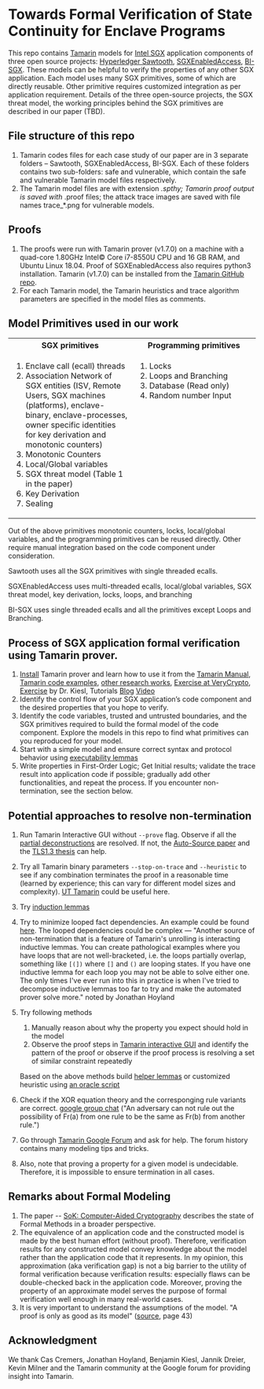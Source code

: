 # Towards Formal Verification of State Continuity for Enclave Programs

This repo contains [Tamarin](https://tamarin-prover.github.io/) models for [Intel SGX](https://software.intel.com/content/www/us/en/develop/topics/software-guard-extensions.html) application components of three open source projects: [Hyperledger Sawtooth](https://www.hyperledger.org/use/sawtooth), [SGXEnabledAccess](https://github.com/fishermano/SGXEnabledAccess), [BI-SGX](https://bi-sgx.net/). These models can be helpful to verify the properties of any other SGX application. Each model uses many SGX primitives, some of which are directly reusable. Other primitive requires customized integration as per application requirement. Details of the three open-source projects, the SGX threat model, the working principles behind the SGX primitives are described in our paper (TBD).

## File structure of this repo

1. Tamarin codes files for each case study of our paper are in 3 separate folders – Sawtooth, SGXEnabledAccess, BI-SGX. Each of these folders contains two sub-folders: safe and vulnerable, which contain the safe and vulnerable Tamarin model files respectively.
2. The Tamarin model files are with extension *.spthy; Tamarin proof output is saved with* .proof files; the attack trace images are saved with file names trace_*.png for vulnerable models.

## Proofs

1. The proofs were run with Tamarin prover (v1.7.0) on a machine with a quad-core 1.80GHz Intel© Core i7-8550U CPU and 16 GB RAM, and Ubuntu Linux 18.04. Proof of SGXEnabledAccess also requires python3 installation. Tamarin (v1.7.0) can be installed from the [Tamarin GitHub repo](https://github.com/tamarin-prover/tamarin-prover).
2. For each Tamarin model, the Tamarin heuristics and trace algorithm parameters are specified in the model files as comments.

## Model Primitives used in our work

<table>

<colgroup>
 <col span="1" style="width: 50%;">
 <col span="1" style="width: 50%;">

</colgroup>

<tr><th> SGX primitives </th><th> Programming primitives </th></tr>
<tr><td align="left" valign="top">

<ol>
  
<li> Enclave call (ecall) threads  </li>
<li> Association Network of SGX entities  (ISV, Remote Users, SGX machines (platforms), enclave-binary, enclave-processes, owner specific identities for key derivation and monotonic counters) </li> 
<li> Monotonic Counters </li>
<li> Local/Global variables </li>
<li> SGX threat model (Table 1 in the paper) </li>
<li> Key Derivation </li>
<li> Sealing </li>

</ol>
</td><td align="left" valign="top">

<ol>
 
<li> Locks </li>
<li> Loops and Branching </li>
<li> Database (Read only) </li>
<li> Random number Input      </li>
<img width=1100/>
</ol>
</td></tr> </table>


Out of the above primitives monotonic counters, locks, local/global variables, and the programming primitives can be reused directly. Other require manual integration based on the code component under consideration.     

Sawtooth uses all the SGX primitives with single threaded ecalls.

SGXEnabledAccess uses multi-threaded ecalls, local/global variables, SGX threat model, key derivation, locks, loops, and branching

BI-SGX uses single threaded ecalls and all the primitives except Loops and Branching.

## Process of SGX application formal verification using Tamarin prover.

1. [Install](https://tamarin-prover.github.io/manual/book/002_installation.html) Tamarin prover and learn how to use it from the [Tamarin Manual](https://tamarin-prover.github.io/manual/tex/tamarin-manual.pdf), [Tamarin code examples](https://github.com/tamarin-prover/tamarin-prover/tree/develop/examples), [other research works](https://tamarin-prover.github.io/), [Exercise at VeryCrypto](https://github.com/aseemr/Indocrypt-VerifiedCrypto-Tutorials/blob/main/Tamarin/exercise_starter.md), [Exercise](https://github.com/benjaminkiesl/tamarin_toy_protocol) by Dr. Kiesl, Tutorials [Blog](https://hajji.org/en/crypto/verified-crypto/tamarin) [Video](https://youtu.be/XptJG19hDcQ)  
2. Identify the control flow of your SGX application’s code component and the desired properties that you hope to verify.
3. Identify the code variables, trusted and untrusted boundaries, and the SGX primitives required to build the formal model of the code component. Explore the models in this repo to find what primitives can you reproduced for your model.
4. Start with a simple model and ensure correct syntax and protocol behavior using [executability lemmas](https://tamarin-prover.github.io/manual/tex/tamarin-manual.pdf)
5. Write properties in First-Order Logic; Get Initial results; validate the trace result into application code if possible; gradually add other functionalities, and repeat the process. If you encounter non-termination, see the section below. 

## Potential approaches to resolve non-termination

1. Run Tamarin Interactive GUI without `--prove` flag. Observe if all the [partial deconstructions](https://tamarin-prover.github.io/manual/book/008_precomputation.html) are resolved. If not, the [Auto-Source paper](https://hal.archives-ouvertes.fr/hal-02903620/document) and the [TLS1.3 thesis](https://pure.royalholloway.ac.uk/portal/files/33074422/2018HoylandJGPhD.pdf) can help.  
2. Try all Tamarin binary parameters `--stop-on-trace` and `--heuristic` to see if any combination terminates the proof in a reasonable time (learned by experience; this can vary for different model sizes and complexity). [UT Tamarin](https://github.com/benjaminkiesl/ut_tamarin) could be useful here.  
3. Try [induction lemmas](https://tamarin-prover.github.io/manual/book/010_advanced-features.html)
4. Try to minimize looped fact dependencies. An example could be found [here](https://groups.google.com/g/tamarin-prover/c/XAf-mO86d2Y). The looped dependencies could be complex — "Another source of non-termination that is a feature of Tamarin's unrolling is interacting inductive lemmas. You can create pathological examples where you have loops that are not well-bracketed, i.e. the loops partially overlap, something like `[(])` where `[]` and `()` are looping states. If you have one inductive lemma for each loop you may not be able to solve either one. The only times I've ever run into this in practice is when I've tried to decompose inductive lemmas too far to try and make the automated prover solve more." noted by Jonathan Hoyland 
5. Try following methods     
    1. Manually reason about why the property you expect should hold in the model
    2. Observe the proof steps in [Tamarin interactive GUI](https://tamarin-prover.github.io/manual/book/003_example.html) and identify the pattern of the proof or observe if the proof process is resolving a set of similar constraint repeatedly

    Based on the above methods build [helper lemmas](https://tamarin-prover.github.io/manual/book/010_advanced-features.html) or customized heuristic using [an oracle script](https://tamarin-prover.github.io/manual/book/010_advanced-features.html)       

6. Check if the XOR equation theory and the corresponging rule variants are correct. [google group chat](https://groups.google.com/g/tamarin-prover/c/irq09b70WS8) ("An adversary can not rule out the possibility of Fr(a) from one rule to be the same as Fr(b) from another rule.")
7. Go through [Tamarin Google Forum](https://groups.google.com/g/tamarin-prover) and ask for help. The forum history contains many modeling tips and tricks. 
8. Also, note that proving a property for a given model is undecidable. Therefore, it is impossible to ensure termination in all cases.

## Remarks about Formal Modeling

1. The paper -- [SoK: Computer-Aided Cryptography](https://eprint.iacr.org/2019/1393.pdf) describes the state of Formal Methods in a broader perspective.  
2. The equivalence of an application code and the constructed model is made by the best human effort (without proof). Therefore, verification results for any constructed model convey knowledge about the model rather than the application code that it represents. In my opinion, this approximation (aka verification gap) is not a big barrier to the utility of formal verification because verification results: especially flaws can be double-checked back in the application code. Moreover, proving the property of an approximate model serves the purpose of formal verification well enough in many real-world cases. 
3. It is very important to understand the assumptions of the model. "A proof is only as good as its model" ([source](https://pure.royalholloway.ac.uk/portal/files/33074422/2018HoylandJGPhD.pdf), page 43)

## Acknowledgment

We thank Cas Cremers, Jonathan Hoyland, Benjamin Kiesl, Jannik Dreier, Kevin Milner and the Tamarin community at the Google forum for providing insight into Tamarin. 
